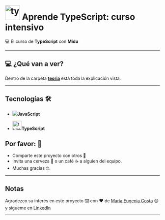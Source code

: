 # <img width="48" height="48" src="https://img.icons8.com/color/48/typescript.png" alt="typescript"/> Aprende TypeScript: curso intensivo

:computer: El curso de **TypeScript** con **Midu**

---


## :computer: ¿Qué van a ver?

Dentro de la carpeta [**teoria**](https://github.com/eugenia1984/aprende-TypeScript-curso-intensivo/tree/main/teoria) está toda la explicación vista.

---


## Tecnologías 🛠️



- <img src="https://img.icons8.com/color/30/null/javascript--v1.png"/>**JavaScript** 

- <img width="30" height="30" src="https://img.icons8.com/color/30/typescript.png" alt="typescript"/>**TypeScript**




## Por favor: 🎁

* Comparte este proyecto con otros 📢
* Invita una cerveza 🍺 o un café ☕ a alguien del equipo.
* Muchas gracias 🤓.

---

## Notas

Agradezco su interés en este proyecto ⌨️ con ❤️ de [María Eugenia Costa](https://github.com/eugenia1984) 😊 y sígueme en [LinkedIn](http://www.linkedin.com/in/maríaeugeniacosta)


---
